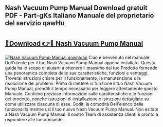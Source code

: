 ## Nash Vacuum Pump Manual Download gratuit PDF - Part-gKs Italiano Manuale del proprietario del servizio qawHu

# <h2><a href="http://dfbmkbi.blite.top/?on=Nash+Vacuum+Pump+Manual">🔗Download 👉🔴 Nash Vacuum Pump Manual</a></h2>

[![Nash Vacuum Pump Manual download](https://i.imgur.com/lujVjoI.png)](http://dfbmkbi.blite.top/?on=Nash+Vacuum+Pump+Manual)
Ciao e benvenuto nel manuale Dell'utente per il tuo Nash Vacuum Pump Manual appena installato. Questa guida ha lo scopo di aiutarti a ottenere il massimo dal tuo Prodotto fornendo una panoramica completa delle sue caratteristiche, funzioni e vantaggi. Troverai istruzioni chiare per il funzionamento, la manutenzione e la risoluzione dei problemi. Prima di mettere in funzione il tuo Nash Vacuum Pump Manual, prenditi il tempo necessario per leggere attentamente questo Manuale. Contiene preziose informazioni sulle caratteristiche e le funzioni del prodotto, nonché istruzioni di installazione e istruzioni dettagliate su come utilizzare ciascuna di esse. Goditi la comodità Dell'elenco delle funzionalità mentre usi il tuo nuovo Nash Vacuum Pump Manual. Non esitate a Nash Vacuum Pump Manual. Il nostro Team di assistenza clienti è pronto a rispondere alle tue domande.
